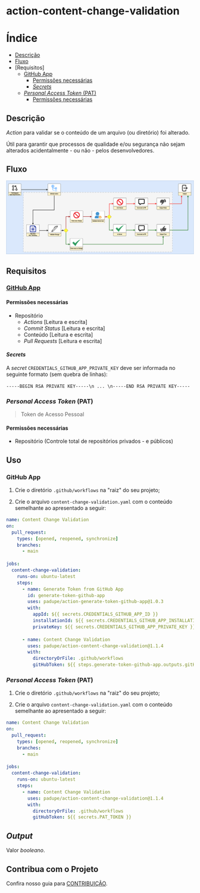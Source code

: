 # action-content-change-validation

# Índice

- [Descrição](#descrição)
- [Fluxo](#fluxo)
- [Requisitos]
  - [GitHub App](#github-app)
    - [Permissões necessárias](#permissões-necessárias)
    - [_Secrets_](#secrets)
  - [_Personal Access Token_ (PAT)](#personal-access-token-pat)
    - [Permissões necessárias](#permissc3b5es-necessc3a1rias-1)

## Descrição

_Action_ para validar se o conteúdo de um arquivo (ou diretório) foi alterado.

Útil para garantir que processos de qualidade e/ou segurança não sejam alterados acidentalmente - ou não - pelos desenvolvedores.

## Fluxo

![](./assets/flow.png)

## Requisitos

### [GitHub App](https://docs.github.com/en/apps)

#### Permissões necessárias

- Repositório
  - _Actions_ [Leitura e escrita]
  - _Commit Status_ [Leitura e escrita]
  - Conteúdo [Leitura e escrita]
  - _Pull Requests_ [Leitura e escrita]

#### _Secrets_

A _secret_ `CREDENTIALS_GITHUB_APP_PRIVATE_KEY` deve ser informada no seguinte formato (sem quebra de linhas):

`-----BEGIN RSA PRIVATE KEY-----\n ... \n-----END RSA PRIVATE KEY-----`

### _Personal Access Token_ (PAT)
> Token de Acesso Pessoal

#### Permissões necessárias

- Repositório (Controle total de repositórios privados - e públicos)

## Uso

### GitHub App

1. Crie o diretório `.github/workflows` na "raiz" do seu projeto;

2. Crie o arquivo `content-change-validation.yaml` com o conteúdo semelhante ao apresentado a seguir:

```yaml
name: Content Change Validation
on:
  pull_request:
    types: [opened, reopened, synchronize]
    branches:
      - main

jobs:
  content-change-validation:
    runs-on: ubuntu-latest
    steps:
      - name: Generate Token from GitHub App
        id: generate-token-github-app
        uses: padupe/action-generate-token-github-app@1.0.3
        with:
          appId: ${{ secrets.CREDENTIALS_GITHUB_APP_ID }}
          installationId: ${{ secrets.CREDENTIALS_GITHUB_APP_INSTALLATION_ID }}
          privateKey: ${{ secrets.CREDENTIALS_GITHUB_APP_PRIVATE_KEY }}

      - name: Content Change Validation
        uses: padupe/action-content-change-validation@1.1.4
        with:
          directoryOrFile: .github/workflows
          gitHubToken: ${{ steps.generate-token-github-app.outputs.gitHubToken }}
```

### _Personal Access Token_ (PAT)

1. Crie o diretório `.github/workflows` na "raiz" do seu projeto;

2. Crie o arquivo `content-change-validation.yaml` com o conteúdo semelhante ao apresentado a seguir:

```yaml
name: Content Change Validation
on:
  pull_request:
    types: [opened, reopened, synchronize]
    branches:
      - main

jobs:
  content-change-validation:
    runs-on: ubuntu-latest
    steps:
      - name: Content Change Validation
        uses: padupe/action-content-change-validation@1.1.4
        with:
          directoryOrFile: .github/workflows
          gitHubToken: ${{ secrets.PAT_TOKEN }}
```

## _Output_

Valor _booleano_.

## Contribua com o Projeto

Confira nosso guia para [CONTRIBUIÇÃO](./CONTRIBUTING.pt-BR.md).
